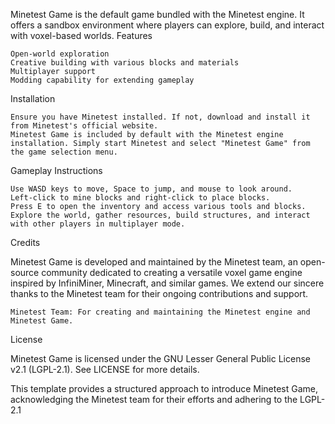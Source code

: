 Minetest Game is the default game bundled with the Minetest engine. It offers a sandbox environment where players can explore, build, and interact with voxel-based worlds.
Features

    Open-world exploration
    Creative building with various blocks and materials
    Multiplayer support
    Modding capability for extending gameplay

Installation

    Ensure you have Minetest installed. If not, download and install it from Minetest's official website.
    Minetest Game is included by default with the Minetest engine installation. Simply start Minetest and select "Minetest Game" from the game selection menu.

Gameplay Instructions

    Use WASD keys to move, Space to jump, and mouse to look around.
    Left-click to mine blocks and right-click to place blocks.
    Press E to open the inventory and access various tools and blocks.
    Explore the world, gather resources, build structures, and interact with other players in multiplayer mode.




Credits

Minetest Game is developed and maintained by the Minetest team, an open-source community dedicated to creating a versatile voxel game engine inspired by InfiniMiner, Minecraft, and similar games. We extend our sincere thanks to the Minetest team for their ongoing contributions and support.

    Minetest Team: For creating and maintaining the Minetest engine and Minetest Game.

License

Minetest Game is licensed under the GNU Lesser General Public License v2.1 (LGPL-2.1). See LICENSE for more details.

This template provides a structured approach to introduce Minetest Game, acknowledging the Minetest team for their efforts and adhering to the LGPL-2.1

